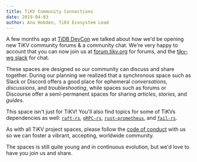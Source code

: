 ```yaml
---
title: TiKV Community Connections
date: 2019-04-03
author: Ana Hobden, TiKV Ecosystem Lead
---
```


A few months ago at [TiDB DevCon](https://pingcap.com/community-cn/devcon2019/) we talked about how we'd be opening new TiKV community forums & a community chat. We're very happy to account that you can now join us at [forum.tikv.org](http://forum.tikv.org/) for forums, and the [tikv-wg slack](https://join.slack.com/t/tikv-wg/shared_invite/enQtNTUyODE4ODU2MzI0LTgzZDQ3NzZlNDkzMGIyYjU1MTA0NzIwMjFjODFiZjA0YjFmYmQyOTZiNzNkNzg1N2U1MDdlZTIxNTU5NWNhNjk) for chat.

<!--more-->

These spaces are designed so our community can discuss and share together. During our planning we realized that a synchronous space such as Slack or Discord offers  a good place for ephemeral *conversations*, *discussions*, and *troubleshooting*, while spaces such as forums or Discourse offer a semi-permanent spaces for sharing *articles*, *stories*, and *guides*.

This space isn't just for TiKV! You'll also find topics for some of TiKVs dependencies as well: [`raft-rs`](https://github.com/pingcap/raft-rs), [`gRPC-rs`](https://github.com/pingcap/grpc-rs/), [`rust-prometheus`](https://github.com/pingcap/rust-prometheus/), and [`fail-rs`](https://github.com/pingcap/fail-rs).

As with all TiKV project spaces, please follow the [code of conduct](https://github.com/tikv/tikv/blob/master/CODE_OF_CONDUCT.md) with us so we can foster a vibrant, accepting, worldwide community.

The spaces is still quite young and in continuous evolution, but we'd love to have you join us and share.
